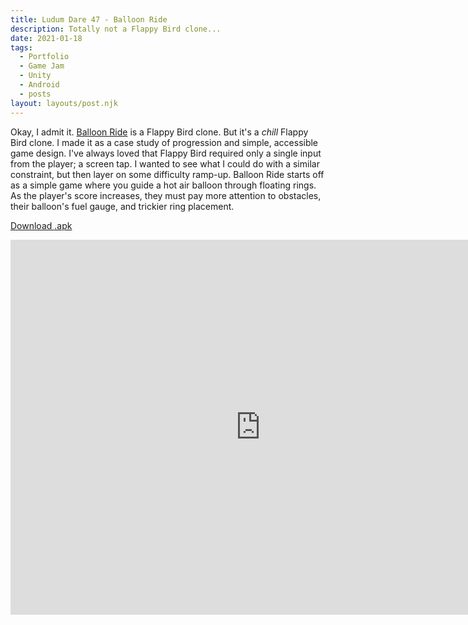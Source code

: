 ```yaml
---
title: Ludum Dare 47 - Balloon Ride
description: Totally not a Flappy Bird clone...
date: 2021-01-18
tags:
  - Portfolio
  - Game Jam
  - Unity
  - Android
  - posts
layout: layouts/post.njk
---
```


<p>Okay, I admit it. <a href="https://jeplmr.itch.io/balloon-ride" target="blank">Balloon Ride</a> is a Flappy Bird clone. But it's a <i>chill</i> Flappy Bird clone. I made it as a case study of progression and simple, accessible game design. I've always loved that Flappy Bird required only a single input from the player; a screen tap. I wanted to see what I could do with a similar constraint, but then layer on some difficulty ramp-up. Balloon Ride starts off as a simple game where you guide a hot air balloon through floating rings. As the player's score increases, they must pay more attention to obstacles, their balloon's fuel gauge, and trickier ring placement.</p>

<a href="/files/BalloonRide.apk" class="button" download>Download .apk</a>

<div class="container">
<p style="text-align: center"><iframe width="800" height="600" src="https://www.youtube.com/embed/dR6DuoMGNeA" frameborder="0" allow="accelerometer; autoplay; clipboard-write; encrypted-media; gyroscope; picture-in-picture" allowfullscreen class="video"></iframe></p></div>